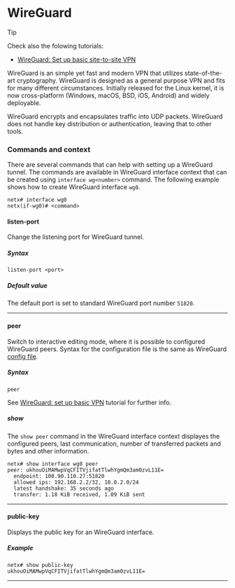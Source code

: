 # WireGuard

> [!TIP]
> Check also the folowing tutorials:
> * [WireGuard: Set up basic site-to-site VPN](~/tutorials/vpn/wireguard.md)

WireGuard is an simple yet fast and modern VPN that utilizes state-of-the-art cryptography. WireGuard is designed as
a general purpose VPN and fits for many different circumstances. Initially released for the Linux kernel, it is now
cross-platform (Windows, macOS, BSD, iOS, Android) and widely deployable.

WireGuard encrypts and encapsulates traffic into UDP packets. WireGuard does not handle key distribution or authentication,
leaving that to other tools.

### Commands and context

There are several commands that can help with setting up a WireGuard tunnel. The commands are available in WireGuard
interface context that can be created using `interface wg<number>` command. The following example shows how to create 
WireGuard interface `wg0`.

```
netx# interface wg0
netx(if-wg0)# <command>
```

#### listen-port

Change the listening port for WireGuard tunnel.

##### Syntax

`listen-port <port>`

##### Default value

The default port is set to standard WireGuard port number `51820`.

---

#### peer

Switch to interactive editing mode, where it is possible to configured WireGuard peers.
Syntax for the configuration file is the same as WireGuard [config file](https://man7.org/linux/man-pages/man8/wg.8.html#CONFIGURATION_FILE_FORMAT).


##### Syntax

`peer`

See [WireGuard: set up basic VPN](~/tutorials/vpn/wireguard.md) tutorial for further info.

##### show

The `show peer` command in the WireGuard interface context displayes the configured peers,
last communication, number of transferred packets and bytes and other information.

```
netx# show interface wg0 peer
peer: ukhouOiMAMwpVqCFITVjifatTlwhYgmQm3am0zvL11E=
  endpoint: 100.90.110.27:51820
  allowed ips: 192.168.2.2/32, 10.0.2.0/24
  latest handshake: 35 seconds ago
  transfer: 1.18 KiB received, 1.09 KiB sent
```

---

#### public-key

Displays the public key for an WireGuard interface.

##### Example

```
netx# show public-key
ukhouOiMAMwpVqCFITVjifatTlwhYgmQm3am0zvL11E= 
```

---
